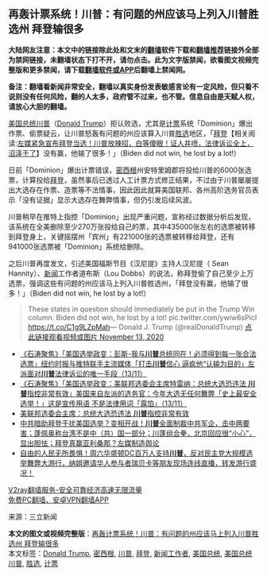 <h2>再轰计票系统！川普：有问题的州应该马上列入川普胜选州 拜登输很多</h2> <p class="notice"><b>大陆网友注意：本文中的链接除此处和文末的<a href="https://github.com/bannedbook/fanqiang" >翻墙</a>软件下载和<a href="https://github.com/killgcd/justmysocks/blob/master/README.md">翻墙推荐</a>链接外全部为禁网链接，未翻墙状态下打不开，请勿点击。此为文字版禁闻，欲看图文视频完整版和更多禁闻，请下载<a href="https://github.com/bannedbook/fanqiang">翻墙软件或APP</a>后翻墙上禁闻网。</p><p>备注：翻墙看新闻非常安全，翻墙以真实身份发表敏感言论有一定风险，但只看不说则没有任何风险，翻的人太多，政府管不过来，也不管。信息自由是天赋人权，请放心大胆的翻墙。</b></p>  <div class="entry"> <p></p> <p><a href="https://www.bannedbook.org/bnews/tag/%e7%be%8e%e5%9b%bd%e6%80%bb%e7%bb%9f/" class="st_tag internal_tag" rel="tag" title="标签 美国总统 下的日志">美国总统</a><a href="https://www.bannedbook.org/bnews/tag/%e5%b7%9d%e6%99%ae/" class="st_tag internal_tag" rel="tag" title="标签 川普 下的日志">川普</a>（<a href="https://www.bannedbook.org/bnews/tag/donald-trump/" class="st_tag internal_tag" rel="tag" title="标签 Donald Trump 下的日志">Donald Trump</a>）拒认败选，尤其是<a href="https://www.bannedbook.org/bnews/tag/%E8%AE%A1%E7%A5%A8/" class="st_tag internal_tag" rel="tag" title="标签 计票 下的日志">计票</a>系统「Dominion」爆出作票、偷票疑云，让川普怒轰有问题的州应该算入川普<a href="https://www.bannedbook.org/bnews/tag/%E8%83%9C%E9%80%89/" class="st_tag internal_tag" rel="tag" title="标签 胜选 下的日志">胜选</a>地区，「<span class='wp_keywordlink'><a href="https://www.bannedbook.org/bnews/comments/20201018/1415809.html" title="“硬盘门”再爆：拿中共华信10％股的“大人物”正是拜登" target="_blank">拜登</a></span>【相关阅读:<a href='https://www.bannedbook.org/bnews/bannedvideo/20201108/1427782.html' target='_blank'>左媒紧急宣布拜登当选！川普放辣招，白等傻眼！证人井喷，法律诉讼全上，沼泽干了</a>】没有赢，他输了很多！」（Biden did not win, he lost by a lot!）</p>  <p>日前「Dominion」爆出计票错误，<a href="https://www.bannedbook.org/bnews/tag/%E5%AF%86%E8%A5%BF%E6%A0%B9/" class="st_tag internal_tag" rel="tag" title="标签 密西根 下的日志">密西根</a>州安特里姆郡将投给川普的6000张选票，计算投给<a href="https://www.bannedbook.org/bnews/tag/%e6%8b%9c%e7%99%bb/" class="st_tag internal_tag" rel="tag" title="标签 拜登 下的日志">拜登</a>，虽然事后已透过人工计票方式修正结果，不过由于川普屡屡提出大选存在作票、造票等不法情事，因此因此就算美国联邦、各州高阶选务官员表示「没有证据」显示大选存在舞弊情事，但仍引发后续风波。</p> <p>川普稍早在推特上指控「Dominion」出现严重问题，宣称经过数据分析后发现，该系统在全美删除至少270万张投给自己的票，其中435000张左右的选票被转移到拜登身上，关键摇摆州「宾州」有221000张的选票被转移给拜登，还有941000张选票被「Dominion」系统给删除。</p>  <p>之后川普再度发文，引述美国福斯节目《汉尼提》主持人汉尼提（ Sean Hannity）、<span class='wp_keywordlink_affiliate'><a href="https://www.bannedbook.org/" title="新闻">新闻</a></span>工作者道布斯（Lou Dobbs）的说法，称拜登偷了自己至少上万选票，强调这些有问题的州应该马上列入川普胜选州，「拜登没有赢，他输了很多！」（Biden did not win, he lost by a lot!）</p> <blockquote><p>These states in question should immediately be put in the Trump Win column. Biden did not win, he lost by a lot! pic.twitter.com/ywiw6sPicI <a href="https://t.co/C1g9LZpMah">https://t.co/C1g9LZpMah</a>— Donald J. Trump (@realDonaldTrump) <a href="https://twitter.com/realDonaldTrump/status/1327103335195938817?ref_src=twsrc%5Etfw">点此链接观看视频或图片 November 13, 2020</a></p> </blockquote> <ul class='op-related-articles' title='相关阅读'> <li><a href='https://www.bannedbook.org/bnews/bannedvideo/20201114/1430694.html' target='_blank'>《石涛聚焦》「美国选举政变：彭斯-我与<b>川普</b>总统同在！必须得到每一张合法选票」纽约时报与推特联手主流媒体「打击<b>川普</b>信心 逼疯他“认输为目的」左派面对<b>川普</b>法律诉讼的唯一手段（13/11）</a></li> <li><a href='https://www.bannedbook.org/bnews/bannedvideo/20201114/1430693.html' target='_blank'>《石涛聚焦》「美国选举政变：美联邦选委会主席特雷纳：总统大选恐违法 <b>川普</b>指控非常有效」美国来自左派的选务官：今年大选无任何舞弊「史上最安全选举！」这是宣传用语 不是法律用词「露馅」（13/11）</a></li> <li><a href='https://www.bannedbook.org/bnews/worldnews/20201114/1430681.html' target='_blank'>美联邦选委会主席：总统大选恐违法 <b>川普</b>指控非常有效</a></li> <li><a href='https://www.bannedbook.org/bnews/bannedvideo/20201114/1430676.html' target='_blank'>中共暗助拜登干扰美国选举？变相开战！<b>川普</b>全面制裁中共军企，击中两要害；蓬佩奥称台湾不是中（共）国一部分；川蓬组合拳，北京回应很“小心”，显出胆怯；拜登真赢亚利桑那？左媒制造舆论</a></li> <li><a href='https://www.bannedbook.org/bnews/bannedvideo/20201114/1430664.html' target='_blank'>自由的人民无所畏惧！周六华盛顿DC百万人支持<b>川普</b>，反对民主党大规模选举舞弊大游行，纳姐邀请华人参与者瑞贝卡等朋友现场连线直播，转发游行盛况！</a></li> </ul> <p class="texttj"> <a href="https://www.bannedbook.org/forum23/topic22702.html" target="_blank">V2ray翻墙服务-安全可靠经济高速无限流量</a><br/> <a href="https://github.com/bannedbook/fanqiang/wiki/%E7%A6%81%E9%97%BB%E7%BD%91%E5%AE%89%E5%8D%93%E7%BF%BB%E5%A2%99%E6%96%B0%E9%97%BBAPP" target="_blank">免费PC翻墙、安卓VPN翻墙APP</a></p><p> 来源：三立新闻 </p><a name='sharetosocial'></a>       <div><b>本文的图文或视频完整版</b>：<a href='https://www.bannedbook.org/bnews/topimagenews/20201114/1430701.html'>再轰计票系统！川普：有问题的州应该马上列入川普胜选州 拜登输很多</a></div>  </div><!--END ENTRY--> <div class="postfooter"> <div>本文标签：<a href="https://www.bannedbook.org/bnews/tag/donald-trump/" rel="tag">Donald Trump</a>, <a href="https://www.bannedbook.org/bnews/tag/%E5%AF%86%E8%A5%BF%E6%A0%B9/" rel="tag">密西根</a>, <a href="https://www.bannedbook.org/bnews/tag/%e5%b7%9d%e6%99%ae/" rel="tag">川普</a>, <a href="https://www.bannedbook.org/bnews/tag/%e6%8b%9c%e7%99%bb/" rel="tag">拜登</a>, <a href="https://www.bannedbook.org/bnews/tag/%E6%96%B0%E9%97%BB%E5%B7%A5%E4%BD%9C%E8%80%85/" rel="tag">新闻工作者</a>, <a href="https://www.bannedbook.org/bnews/tag/%e7%be%8e%e5%9b%bd%e6%80%bb%e7%bb%9f/" rel="tag">美国总统</a>, <a href="https://www.bannedbook.org/bnews/tag/%E7%BE%8E%E5%9B%BD%E6%80%BB%E7%BB%9F%E5%B7%9D%E6%99%AE/" rel="tag">美国总统川普</a>, <a href="https://www.bannedbook.org/bnews/tag/%E8%83%9C%E9%80%89/" rel="tag">胜选</a>, <a href="https://www.bannedbook.org/bnews/tag/%E8%AE%A1%E7%A5%A8/" rel="tag">计票</a></div>  </div><!--END POSTFOOTER--> 